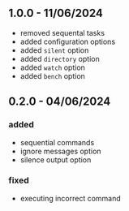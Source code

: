 ## 1.0.0 - 11/06/2024

- removed sequental tasks
- added configuration options
- added `silent` option
- added `directory` option
- added `watch` option
- added `bench` option

## 0.2.0 - 04/06/2024

### added

- sequential commands
- ignore messages option
- silence output option

### fixed

- executing incorrect command
